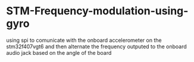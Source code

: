 # STM-Frequency-modulation-using-gyro
using spi to comunicate with the onboard accelerometer on the stm32f407vgt6 
and then alternate the frequency outputed to the onboard audio jack
based on the angle of the board
